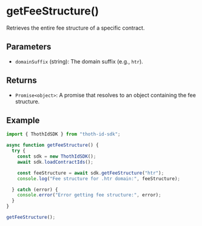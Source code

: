 # getFeeStructure()

Retrieves the entire fee structure of a specific contract.

## Parameters

- `domainSuffix` (string): The domain suffix (e.g., `htr`).

## Returns

- `Promise<object>`: A promise that resolves to an object containing the fee structure.

## Example

```typescript
import { ThothIdSDK } from "thoth-id-sdk";

async function getFeeStructure() {
  try {
    const sdk = new ThothIdSDK();
    await sdk.loadContractIds();

    const feeStructure = await sdk.getFeeStructure("htr");
    console.log("Fee structure for .htr domain:", feeStructure);

  } catch (error) {
    console.error("Error getting fee structure:", error);
  }
}

getFeeStructure();
```
